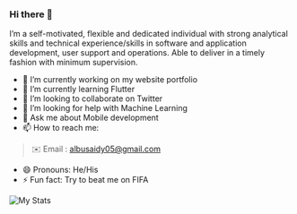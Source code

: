 ### Hi there 👋


I’m a self-motivated, flexible and dedicated individual with strong analytical skills and technical experience/skills in software and application development, user support and operations. Able to deliver in a timely fashion with minimum supervision.

- 🔭 I’m currently working on my website portfolio
- 🌱 I’m currently learning Flutter
- 👯 I’m looking to collaborate on Twitter
- 🤔 I’m looking for help with Machine Learning
- 💬 Ask me about Mobile development
- 📫 How to reach me: 

 > ✉️ Email :
 > [albusaidy05@gmail.com](mailto:albusaidy05@gmail.com)     
- 😄 Pronouns: He/His
- ⚡ Fun fact: Try to beat me on FIFA


![My Stats](https://github-readme-stats.vercel.app/api?username=albusaidyy&&show_icons=true&title_color=ffffffff&icon_color=bb2acf&text_color=daf7dc&bg_color=151515)


